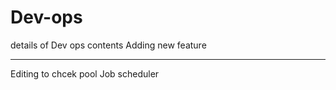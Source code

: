 # Dev-ops
details of Dev ops contents
Adding  new feature
*****************************************
Editing to chcek pool Job scheduler
